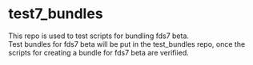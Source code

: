 # test7_bundles
This repo is used to test scripts for bundling fds7 beta.  
Test bundles for fds7 beta will be put in the test_bundles repo,
once the scripts for creating a bundle for fds7 beta are verifiied.
